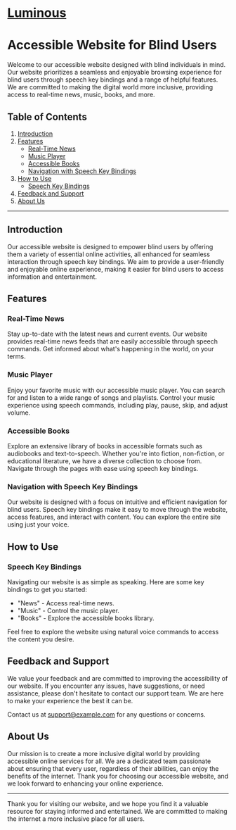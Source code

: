 # [Luminous](#link)

# Accessible Website for Blind Users

Welcome to our accessible website designed with blind individuals in mind. Our website prioritizes a seamless and enjoyable browsing experience for blind users through speech key bindings and a range of helpful features. We are committed to making the digital world more inclusive, providing access to real-time news, music, books, and more.

## Table of Contents

1. [Introduction](#introduction)
2. [Features](#features)
    - [Real-Time News](#real-time-news)
    - [Music Player](#music-player)
    - [Accessible Books](#accessible-books)
    - [Navigation with Speech Key Bindings](#navigation-with-speech-key-bindings)
3. [How to Use](#how-to-use)
    - [Speech Key Bindings](#speech-key-bindings)
4. [Feedback and Support](#feedback-and-support)
5. [About Us](#about-us)

---

## Introduction

Our accessible website is designed to empower blind users by offering them a variety of essential online activities, all enhanced for seamless interaction through speech key bindings. We aim to provide a user-friendly and enjoyable online experience, making it easier for blind users to access information and entertainment.

## Features

### Real-Time News

Stay up-to-date with the latest news and current events. Our website provides real-time news feeds that are easily accessible through speech commands. Get informed about what's happening in the world, on your terms.

### Music Player

Enjoy your favorite music with our accessible music player. You can search for and listen to a wide range of songs and playlists. Control your music experience using speech commands, including play, pause, skip, and adjust volume.

### Accessible Books

Explore an extensive library of books in accessible formats such as audiobooks and text-to-speech. Whether you're into fiction, non-fiction, or educational literature, we have a diverse collection to choose from. Navigate through the pages with ease using speech key bindings.

### Navigation with Speech Key Bindings

Our website is designed with a focus on intuitive and efficient navigation for blind users. Speech key bindings make it easy to move through the website, access features, and interact with content. You can explore the entire site using just your voice.

## How to Use

### Speech Key Bindings

Navigating our website is as simple as speaking. Here are some key bindings to get you started:

- "News" - Access real-time news.
- "Music" - Control the music player.
- "Books" - Explore the accessible books library.

Feel free to explore the website using natural voice commands to access the content you desire.

## Feedback and Support

We value your feedback and are committed to improving the accessibility of our website. If you encounter any issues, have suggestions, or need assistance, please don't hesitate to contact our support team. We are here to make your experience the best it can be.

Contact us at [support@example.com](mailto:support@example.com) for any questions or concerns.

## About Us

Our mission is to create a more inclusive digital world by providing accessible online services for all. We are a dedicated team passionate about ensuring that every user, regardless of their abilities, can enjoy the benefits of the internet. Thank you for choosing our accessible website, and we look forward to enhancing your online experience.

---

Thank you for visiting our website, and we hope you find it a valuable resource for staying informed and entertained. We are committed to making the internet a more inclusive place for all users.